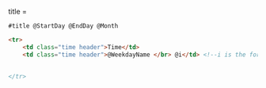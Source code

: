title = 

`#title @StartDay @EndDay @Month`

```html
<tr>
    <td class="time header">Time</td>
    <td class="time header">@WeekdayName </br> @i</td> <!--i is the for loop counter->

    
</tr>


```
